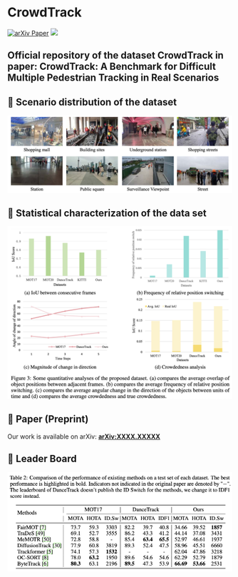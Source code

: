# CrowdTrack
[![arXiv Paper](https://img.shields.io/badge/arXiv-Paper-red.svg)](https://arxiv.org/abs/2502.19958)
[![](https://img.shields.io/badge/dataset-Baidu%20Cloud-blue.svg)](https://pan.baidu.com/s/1iArSnByE5tEPwlHrKpnWFg?pwd=crtr)

## Official repository of the dataset CrowdTrack in paper: CrowdTrack: A Benchmark for Difficult Multiple Pedestrian Tracking in Real Scenarios

## 📝 Scenario distribution of the dataset
![Changjing Image](assets/changjing.png)  



## 📝 Statistical characterization of the data set
![Tongji Image](assets/tongji.png)  


## 📝 Paper (Preprint)
Our work is available on arXiv: **[arXiv:XXXX.XXXXX](https://arxiv.org/abs/XXXX.XXXXX)** 

## 🚀 Leader Board
![Tongji Image](assets/leaderboard.png) 
<!-- 1. **Installation**  
   ```bash
   pip install -r requirements.txt -->